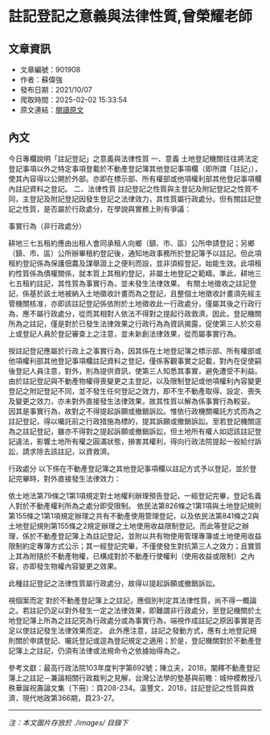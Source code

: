 # 註記登記之意義與法律性質,曾榮耀老師

## 文章資訊
- 文章編號：901908
- 作者：蘇偉強
- 發布日期：2021/10/07
- 爬取時間：2025-02-02 15:33:54
- 原文連結：[閱讀原文](https://real-estate.get.com.tw/Columns/detail.aspx?no=901908)

## 內文
今日專欄說明「註記登記」之意義與法律性質
一、意義
土地登記機關往往將法定登記事項以外之特定事項登載於不動產登記簿其他登記事項欄（即所謂「註記」），使其內容得以公開於外部。亦即在標示部、所有權部或他項權利部其他登記事項欄內註記資料之登記。
二、法律性質
註記登記之性質與主登記及附記登記之性質不同，主登記及附記登記因發生登記之法律效力，其性質屬行政處分。但有關註記登記之性質，是否屬於行政處分，在學說與實務上則有爭議：

事實行為（非行政處分）

耕地三七五租約應由出租人會同承租人向鄉（鎮、市、區）公所申請登記；另鄉（鎮、市、區）公所辦畢租約登記後，通知地政事務所於登記簿予以註記。但此項租約登記係為保護佃農及謀舉證上之便利而設，並非須經登記，始能生效。此項租約性質係為債權關係，就本質上其租約登記，非屬土地登記之範疇。準此，耕地三七五租約註記，其性質為事實行為，並未發生法律效果。 
有關土地徵收之註記登記，係基於該土地被納入土地徵收計畫而為之登記，且整個土地徵收計畫須先經主管機關核准，亦即該註記登記係依附於土地徵收此一行政處分，僅屬其後之行政行為，應不屬行政處分，從而其相對人依法不得對之提起行政救濟。因此，登記機關所為之註記，僅是對於已發生法律效果之行政行為為資訊揭露，促使第三人於交易上或登記人員於登記審查上之注意，並未新創法律效果，從而屬事實行為。 

按註記登記應屬於行政上之事實行為，因其係在土地登記簿之標示部、所有權部或他項權利部其他登記事項欄註記資料之登記，僅係客觀事實之記載，對內在促使嗣後登記人員注意，對外，則為提供資訊，使第三人知悉其事實，避免遭受不利益。由於註記登記與不動產物權得喪變更之主登記，以及限制登記或他項權利內容變更登記之附記登記不同，並不發生任何登記之效力，即不生不動產取得、設定、喪失及變更之效力，亦未對外直接發生法律效果，故其性質以解為係事實行為較妥。
因其是事實行為，故對之不得提起訴願或撤銷訴訟。惟依行政機關囑託方式而為之註記登記，得以囑託前之行政措施為標的，提其訴願或撤銷訴訟。至若登記機關逕為之註記登記，雖亦不得對之提起訴願或撤銷訴訟，但土地所有權人如認該註記登記違法，影響土地所有權之圓滿狀態，損害其權利，得向行政法院提起一般給付訴訟，請求除去該註記，以資救濟。

行政處分
以下係在不動產登記簿之其他登記事項欄以註記方式予以登記，並於登記完畢時，對外直接發生法律效力：

依土地法第79條之1第1項規定對土地權利辦理預告登記，一經登記完畢，登記名義人對於不動產權利所為之處分即受限制。 
依民法第826條之1第1項與土地登記規則第155條之1第1項規定辦理之共有不動產使用管理登記，以及依民法第841條之2與土地登記規則第155條之2規定辦理之土地使用收益限制登記。而此等登記之辦理，係於不動產登記簿上為註記登記，並附以共有物使用管理專簿或土地使用收益限制約定專簿方式公示；其一經登記完畢，不僅使發生對抗第三人之效力；且實質上其為附隨於不動產物權，已構成對於不動產行使權利（使用收益或限制）之內容，亦即發生物權內容變更之效果。 

此種註記登記之法律性質屬行政處分，故得以提起訴願或撤銷訴訟。

視個案而定
對於不動產登記簿上之註記，應個別判定其法律性質，尚不得一概論之。若註記仍足以對外發生一定之法律效果，即難謂非行政處分，至登記機關於土地登記簿上所為之註記究為行政處分或為事實行為，端視作成註記之原因事實是否足以使註記發生法律效果而定。
此外應注意，註記之發動方式，應有土地登記規則關於申請登記、囑託登記或逕為登記規定之適用；於是，登記機關對於不動產登記簿上之註記，仍須有法律或法規命令之依據始得為之。


參考文獻：最高行政法院103年度判字第692號；陳立夫，2018，闡釋不動產登記簿上之註記－兼論相關行政裁判之見解，台灣公法學的墊基與前瞻：城仲模教授八秩華誕祝壽論文集（下冊）：頁208-234。溫豐文，2018，註記登記之性質與救濟，現代地政第366期，頁23-27。

---
*注：本文圖片存放於 ./images/ 目錄下*
